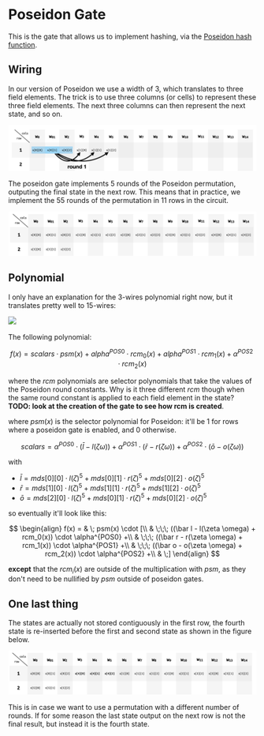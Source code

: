 # Poseidon Gate

This is the gate that allows us to implement hashing, via the [Poseidon hash function](../../specs/poseidon.md).

## Wiring

In our version of Poseidon we use a width of 3, which translates to three field elements.
The trick is to use three columns (or cells) to represent these three field elements. The next three columns can then represent the next state, and so on.

![poseidon round 1](../../img/poseidon_round1.png)

The poseidon gate implements 5 rounds of the Poseidon permutation, outputing the final state in the next row. This means that in practice, we implement the 55 rounds of the permutation in 11 rows in the circuit.

![poseidon round 1](../../img/poseidon_row1.png)

## Polynomial

I only have an explanation for the 3-wires polynomial right now, but it translates pretty well to 15-wires:

![](https://i.imgur.com/lneaV7D.jpg)

The following polynomial:

$$
f(x) = scalars \cdot psm(x) + alpha^{POS0} \cdot rcm_0(x) + alpha^{POS1} \cdot rcm_1(x) + \alpha^{POS2} \cdot rcm_2(x)
$$

where the $rcm$ polynomials are selector polynomials that take the values of the Poseidon round constants. Why is it three different $rcm$ though when the same round constant is applied to each field element in the state? **TODO: look at the creation of the gate to see how rcm is created**.

where $psm(x)$ is the selector polynomial for Poseidon: it'll be $1$ for rows where a poseidon gate is enabled, and $0$ otherwise.

$$
scalars = \alpha^{POS0} \cdot (\bar{l} - l(\zeta \omega)) + 
\alpha^{POS1} \cdot (\bar r - r(\zeta \omega)) +
\alpha^{POS2} \cdot (\bar o - o(\zeta \omega))
$$

with

* $\bar l = mds[0][0] \cdot l(\zeta)^5 + mds[0][1] \cdot r(\zeta)^5 + mds[0][2] \cdot o(\zeta)^5$
* $\bar r = mds[1][0] \cdot l(\zeta)^5 + mds[1][1] \cdot r(\zeta)^5 + mds[1][2] \cdot o(\zeta)^5$
* $\bar o = mds[2][0] \cdot l(\zeta)^5 + mds[0][1] \cdot r(\zeta)^5 + mds[0][2] \cdot o(\zeta)^5$

so eventually it'll look like this:

$$
\begin{align}
f(x) = & \; psm(x) \cdot [\\
& \;\;\; ((\bar l - l(\zeta \omega) + rcm_0(x)) \cdot \alpha^{POS0} +\\
& \;\;\; ((\bar r - r(\zeta \omega) + rcm_1(x)) \cdot \alpha^{POS1} +\\
& \;\;\; ((\bar o - o(\zeta \omega) + rcm_2(x)) \cdot \alpha^{POS2} +\\
& \;]
\end{align}
$$

**except** that the $rcm_i(x)$ are outside of the multiplication with $psm$, as they don't need to be nullified by $psm$ outside of poseidon gates.

## One last thing

The states are actually not stored contiguously in the first row, the fourth state is re-inserted before the first and second state as shown in the figure below.

![poseidon round 1](../../img/poseidon_scrambled.png)

This is in case we want to use a permutation with a different number of rounds. If for some reason the last state output on the next row is not the final result, but instead it is the fourth state.
